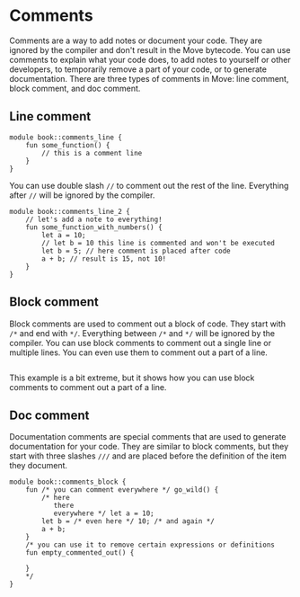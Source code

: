 # Comments

Comments are a way to add notes or document your code. They are ignored by the compiler and don't
result in the Move bytecode. You can use comments to explain what your code does, to add notes to
yourself or other developers, to temporarily remove a part of your code, or to generate
documentation. There are three types of comments in Move: line comment, block comment, and doc
comment.

## Line comment

```Move
module book::comments_line {
    fun some_function() {
        // this is a comment line
    }
}
```

You can use double slash `//` to comment out the rest of the line. Everything after `//` will be
ignored by the compiler.

```Move
module book::comments_line_2 {
    // let's add a note to everything!
    fun some_function_with_numbers() {
        let a = 10;
        // let b = 10 this line is commented and won't be executed
        let b = 5; // here comment is placed after code
        a + b; // result is 15, not 10!
    }
}
```

## Block comment

Block comments are used to comment out a block of code. They start with `/*` and end with `*/`.
Everything between `/*` and `*/` will be ignored by the compiler. You can use block comments to
comment out a single line or multiple lines. You can even use them to comment out a part of a line.

```Move
```

This example is a bit extreme, but it shows how you can use block comments to comment out a part of
a line.

## Doc comment

Documentation comments are special comments that are used to generate documentation for your code.
They are similar to block comments, but they start with three slashes `///` and are placed before
the definition of the item they document.

```Move
module book::comments_block {
    fun /* you can comment everywhere */ go_wild() {
        /* here
           there
           everywhere */ let a = 10;
        let b = /* even here */ 10; /* and again */
        a + b;
    }
    /* you can use it to remove certain expressions or definitions
    fun empty_commented_out() {

    }
    */
}
```
